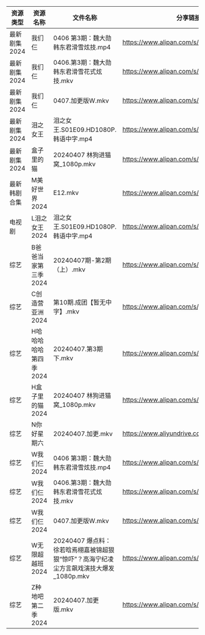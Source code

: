 | 资源类型     | 资源名称          | 文件名称                                                   | 分享链接                                      | 更新时间                |
| -------- | ------------- | ------------------------------------------------------ | ----------------------------------------- | ------------------- |
| 最新剧集2024 | 我们仨           | 0406 第3期：魏大勋韩东君滑雪炫技.mp4                                | https://www.alipan.com/s/n37VJ5HasKZ      | 2024-04-07 16:06:33 |
| 最新剧集2024 | 我们仨           | 0406.第3期：魏大勋韩东君滑雪花式炫技.mkv                              | https://www.alipan.com/s/n37VJ5HasKZ      | 2024-04-07 00:07:34 |
| 最新剧集2024 | 我们仨           | 0407.加更版W.mkv                                          | https://www.alipan.com/s/n37VJ5HasKZ      | 2024-04-07 14:08:00 |
| 最新剧集2024 | 泪之女王          | 泪之女王.S01E09.HD1080P.韩语中字.mp4                           | https://www.alipan.com/s/HxyRDH8VhTK      | 2024-04-07 00:07:27 |
| 最新剧集2024 | 盒子里的猫         | 20240407 林狗进猫窝_1080p.mkv                               | https://www.alipan.com/s/ceoya9tS584      | 2024-04-07 14:08:02 |
| 最新韩剧合集   | M美好世界2024     | E12.mkv                                                | https://www.alipan.com/s/3hVi9iw3g6N      | 2024-04-07 00:05:45 |
| 电视剧      | L泪之女王2024     | 泪之女王.S01E09.HD1080P.韩语中字.mp4                           | https://www.alipan.com/s/GhYLZdpMfQz      | 2024-04-07 00:05:31 |
| 综艺       | B爸爸当家第三季2024  | 20240407期-第2期（上）.mkv                                   | https://www.alipan.com/s/CZcWZGAe35k      | 2024-04-07 14:06:55 |
| 综艺       | C创造营亚洲2024    | 第10期.成团【暂无中字】.mkv                                      | https://www.alipan.com/s/jpjD5zFeV3H      | 2024-04-07 14:07:03 |
| 综艺       | H哈哈哈哈哈第四季2024 | 20240407.第3期下.mkv                                      | https://www.alipan.com/s/CgezbEPvmVp      | 2024-04-07 14:07:11 |
| 综艺       | H盒子里的猫2024    | 20240407 林狗进猫窝_1080p.mkv                               | https://www.alipan.com/s/cnUw8UeQ7bS      | 2024-04-07 14:07:15 |
| 综艺       | N你好星期六        | 20240407.加更.mkv                                        | https://www.aliyundrive.com/s/QGPr3eRo3pE | 2024-04-07 14:07:23 |
| 综艺       | W我们仨2024      | 0406 第3期：魏大勋韩东君滑雪炫技.mp4                                | https://www.alipan.com/s/dVYhFcy3TMz      | 2024-04-07 16:06:01 |
| 综艺       | W我们仨2024      | 0406.第3期：魏大勋韩东君滑雪花式炫技.mkv                              | https://www.alipan.com/s/dVYhFcy3TMz      | 2024-04-07 00:07:08 |
| 综艺       | W我们仨2024      | 0407.加更版W.mkv                                          | https://www.alipan.com/s/dVYhFcy3TMz      | 2024-04-07 14:07:32 |
| 综艺       | W无限超越班2024    | 20240407 爆点料：徐若晗焉栩嘉被锦超狠狠“惊吓”？高海宁纪凌尘方言飙戏演技大爆发_1080p.mkv | https://www.alipan.com/s/Wwex7BWuJFP      | 2024-04-07 14:07:36 |
| 综艺       | Z种地吧第二季2024   | 20240407.加更版.mkv                                       | https://www.alipan.com/s/1DyAWe9bo96      | 2024-04-07 14:07:38 |
